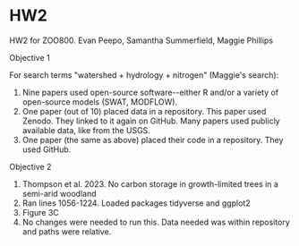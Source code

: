 # HW2
HW2 for ZOO800. Evan Peepo, Samantha Summerfield, Maggie Phillips


Objective 1

For search terms "watershed + hydrology + nitrogen" (Maggie's search):
1) Nine papers used open-source software--either R and/or a variety of open-source models (SWAT, MODFLOW).
2) One paper (out of 10) placed data in a repository. This paper used Zenodo. They linked to it again on GitHub. Many papers used publicly available data, like from the USGS.
3) One paper (the same as above) placed their code in a repository. They used GitHub.




Objective 2
1. Thompson et al. 2023. No carbon storage in growth-limited trees in a semi-arid woodland
3. Ran lines 1056-1224. Loaded packages tidyverse and ggplot2
4. Figure 3C
5. No changes were needed to run this. Data needed was within repository and paths were relative.
